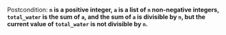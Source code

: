 Postcondition: **`n` is a positive integer, `a` is a list of `n` non-negative integers, `total_water` is the sum of `a`, and the sum of `a` is divisible by `n`, but the current value of `total_water` is not divisible by `n`.**